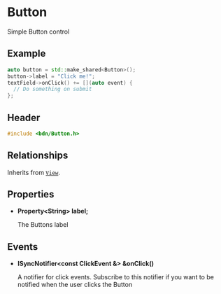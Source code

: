 # Button

Simple Button control

## Example

```C++
auto button = std::make_shared<Button>();
button->label = "Click me!";
textField->onClick() += [](auto event) {
  // Do something on submit
};
```

## Header
```C++
#include <bdn/Button.h>
```

## Relationships

Inherits from [`View`](view.md).


## Properties

* **Property<String\> label;**
	
	The Buttons label

## Events

* **ISyncNotifier<const ClickEvent &\> &onClick()**

	A notifier for click events. Subscribe to this notifier if you want to be notified when the user clicks the Button
